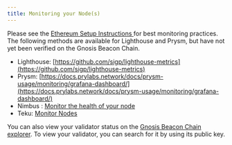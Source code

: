 ```yaml
---
title: Monitoring your Node(s)
---
```


Please see the [Ethereum Setup Instructions ](https://launchpad.ethereum.org/en/)for best monitoring practices. The following methods are available for Lighthouse and Prysm, but have not yet been verified on the Gnosis Beacon Chain.

* Lighthouse: [https://github.com/sigp/lighthouse-metrics](https://github.com/sigp/lighthouse-metrics)
* Prysm: [https://docs.prylabs.network/docs/prysm-usage/monitoring/grafana-dashboard/](https://docs.prylabs.network/docs/prysm-usage/monitoring/grafana-dashboard/)
* Nimbus : [Monitor the health of your node](https://nimbus.guide/health.html)
* Teku: [Monitor Nodes](https://docs.teku.consensys.net/en/latest/HowTo/Monitor/Metrics/)

You can also view your validator status on the [Gnosis Beacon Chain explorer](https://beacon.gnosischain.com/validators). To view your validator, you can search for it by using its public key. 